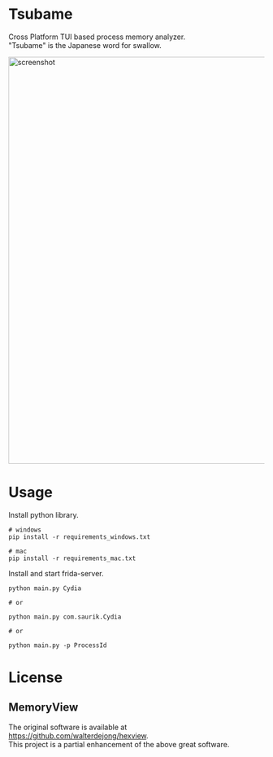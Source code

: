 # Tsubame

Cross Platform TUI based process memory analyzer.  
"Tsubame" is the Japanese word for swallow.

<img width="800" alt="screenshot" src="https://github.com/DoranekoSystems/Tsubame/assets/96031346/7d576ef4-d1c0-4205-b735-0d6c486827e1">

# Usage

Install python library.

```
# windows
pip install -r requirements_windows.txt

# mac
pip install -r requirements_mac.txt
```

Install and start frida-server.

```
python main.py Cydia

# or

python main.py com.saurik.Cydia

# or

python main.py -p ProcessId
```

# License

## MemoryView

The original software is available at  
https://github.com/walterdejong/hexview.  
This project is a partial enhancement of the above great software.
